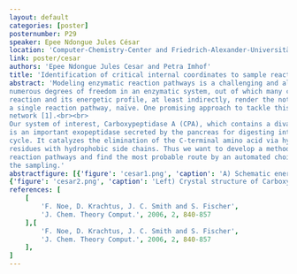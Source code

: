```yaml
---
layout: default
categories: [poster]
posternumber: P29
speaker: Epee Ndongue Jules César
location: 'Computer-Chemistry-Center and Friedrich-Alexander-Universität Erlangen-Nürnberg'
link: poster/cesar
authors: 'Epee Ndongue Jules Cesar and Petra Imhof'
title: 'Identification of critical internal coordinates to sample reaction paths of enzymatic reactions'
abstract: 'Modeling enzymatic reaction pathways is a challenging and also computationally demanding task. The
numerous degrees of freedom in an enzymatic system, out of which many can be relevant for the
reaction and its energetic profile, at least indirectly, render the notion of “the reaction mechanism”, read
a single reaction pathway, naïve. One promising approach to tackle this issue is by using the transition
network [1].<br><br>
Our system of interest, Carboxypeptidase A (CPA), which contains a divalent zinc ion in its active site,
is an important exopeptidase secreted by the pancreas for digesting intake proteins in the metabolism
cycle. It catalyzes the elimination of the C-terminal amino acid via hydrolysis, with a preference for
residues with hydrophobic side chains. Thus we want to develop a method to automatically sample the
reaction pathways and find the most probable route by an automated choice of degrees of freedom for
the sampling.'
abstractfigure: [{'figure': 'cesar1.png', 'caption': 'A) Schematic energy landscape with valleys (blue) with low and mountains (yellow/orange) with high energy, respectively. Yellow points mark end states and green dots are intermediate states. White connections with transition barriers indicate a variety of possible pathways. Figure is taken from ref 2. B) Example of a transition network with nodes (reactant, products and intermediates), weighted edges(paths joining 2 intermediates with the corresponding transition energy).'},
{'figure': 'cesar2.png', 'caption': 'Left) Crystal structure of Carboxypeptidase A. Right) The corresponding active site.'}]
references: [
    [
        'F. Noe, D. Krachtus, J. C. Smith and S. Fischer',
        'J. Chem. Theory Comput.', 2006, 2, 840-857
    ],[
        'F. Noe, D. Krachtus, J. C. Smith and S. Fischer',
        'J. Chem. Theory Comput.', 2006, 2, 840-857
    ],
]
---
```

